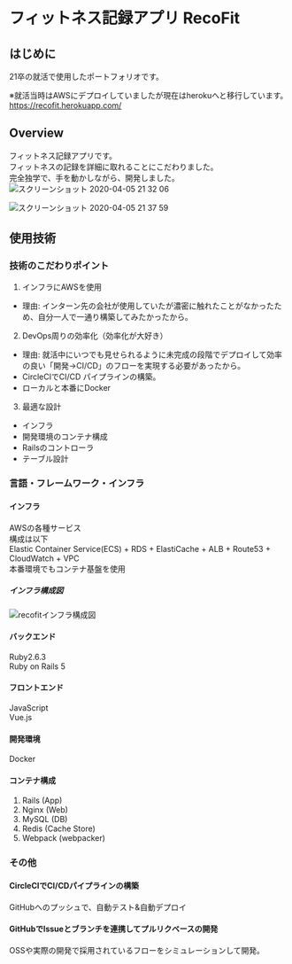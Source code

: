 # フィットネス記録アプリ RecoFit

## はじめに
21卒の就活で使用したポートフォリオです。

※就活当時はAWSにデプロイしていましたが現在はherokuへと移行しています。
https://recofit.herokuapp.com/
## Overview  
フィットネス記録アプリです。  
フィットネスの記録を詳細に取れることにこだわりました。  
完全独学で、手を動かしながら、開発しました。    
![スクリーンショット 2020-04-05 21 32 06](https://user-images.githubusercontent.com/58697518/78496762-98e1d680-7739-11ea-8f50-dda561cf7c29.png)  

![スクリーンショット 2020-04-05 21 37 59](https://user-images.githubusercontent.com/58697518/78498534-4b199e00-773a-11ea-90e1-63a0e914d352.png)  
## 使用技術  
### 技術のこだわりポイント  
1. インフラにAWSを使用
- 理由: インターン先の会社が使用していたが濃密に触れたことがなかったため、自分一人で一通り構築してみたかったから。
2. DevOps周りの効率化（効率化が大好き）
- 理由: 就活中にいつでも見せられるように未完成の段階でデプロイして効率の良い「開発→CI/CD」のフローを実現する必要があったから。
- CircleCIでCI/CD パイプラインの構築。
- ローカルと本番にDocker
3. 最適な設計
- インフラ
- 開発環境のコンテナ構成
- Railsのコントローラ
- テーブル設計
### 言語・フレームワーク・インフラ  
  
#### インフラ  
AWSの各種サービス  
構成は以下  
Elastic Container Service(ECS) + RDS + ElastiCache + ALB + Route53 + CloudWatch + VPC  
本番環境でもコンテナ基盤を使用

##### インフラ構成図  
  
![recofitインフラ構成図](https://user-images.githubusercontent.com/58697518/76403251-fb101b80-63c7-11ea-88ee-c3f80e581844.png)  

  
#### バックエンド  
Ruby2.6.3    
Ruby on Rails 5  
  
#### フロントエンド   
JavaScript  
Vue.js
#### 開発環境  
Docker

#### コンテナ構成
1. Rails (App)
2. Nginx (Web)
3. MySQL (DB)
4. Redis (Cache Store)
5. Webpack (webpacker)  

### その他  
#### CircleCIでCI/CDパイプラインの構築
GitHubへのプッシュで、自動テスト&自動デプロイ
  
#### GitHubでIssueとブランチを連携してプルリクベースの開発  
OSSや実際の開発で採用されているフローをシミュレーションして開発。  

